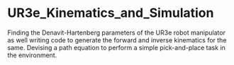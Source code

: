 # UR3e_Kinematics_and_Simulation
Finding the Denavit-Hartenberg parameters of the UR3e robot manipulator as well writing code to generate the forward and inverse kinematics for the same. Devising a path equation to perform a simple pick-and-place task in the environment.
